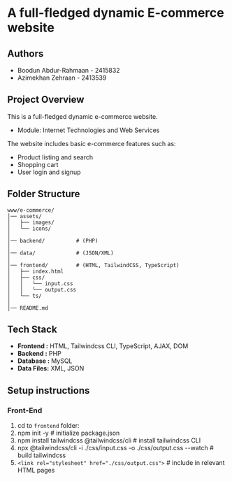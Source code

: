 # A full-fledged dynamic E-commerce website

## Authors
* Boodun Abdur-Rahmaan - 2415832 
* Azimekhan Zehraan    - 2413539


## Project Overview
This is a full-fledged dynamic e-commerce website.
- Module: Internet Technologies and Web Services

The website includes basic e-commerce features such as:
- Product listing and search
- Shopping cart
- User login and signup

## Folder Structure

```text
www/e-commerce/
│── assets/
│   ├── images/
│   └── icons/
│
│── backend/          # (PHP)
│
│── data/             # (JSON/XML)
│
│── frontend/         # (HTML, TailwindCSS, TypeScript)
│   ├── index.html
│   ├── css/
│   │   └── input.css
│   │   └── output.css
│   └── ts/
│   
│── README.md
```

## Tech Stack

- **Frontend  :** HTML, Tailwindcss CLI, TypeScript, AJAX, DOM
- **Backend   :** PHP
- **Database  :** MySQL
- **Data Files:** XML, JSON

## Setup instructions

### Front-End

1. cd to `frontend` folder:
2. npm init -y # initialize package.json
3. npm install tailwindcss @tailwindcss/cli # install tailwindcss CLI
4. npx @tailwindcss/cli -i ./css/input.css -o ./css/output.css --watch # build tailwindcss
5. ```<link rel="stylesheet" href="./css/output.css">``` # include in relevant HTML pages
